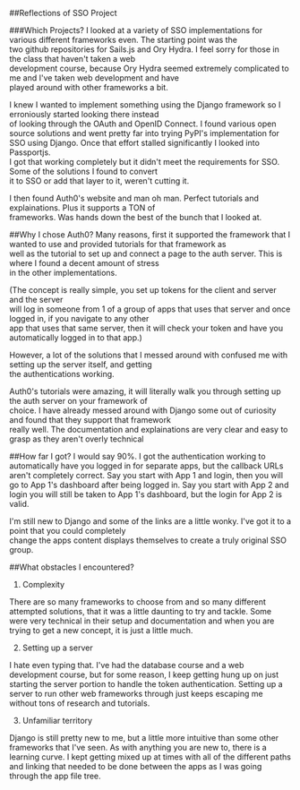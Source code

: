 ##Reflections of SSO Project

###Which Projects?
I looked at a variety of SSO implementations for various different frameworks even. The starting point was the  
two github repositories for Sails.js and Ory Hydra. I feel sorry for those in the class that haven't taken a web  
development course, because Ory Hydra seemed extremely complicated to me and I've taken web development and have  
played around with other frameworks a bit. 

I knew I wanted to implement something using the Django framework so I erroniously started looking there instead  
of looking through the OAuth and OpenID Connect. I found various open source solutions and went pretty far into 
trying PyPI's implementation for SSO using Django. Once that effort stalled significantly I looked into Passportjs.  
I got that working completely but it didn't meet the requirements for SSO. Some of the solutions I found to convert  
it to SSO or add that layer to it, weren't cutting it. 

I then found Auth0's website and man oh man. Perfect tutorials and explainations. Plus it supports a TON of  
frameworks. Was hands down the best of the bunch that I looked at. 

##Why I chose Auth0?
Many reasons, first it supported the framework that I wanted to use and provided tutorials for that framework as  
well as the tutorial to set up and connect a page to the auth server. This is where I found a decent amount of stress  
in the other implementations. 

(The concept is really simple, you set up tokens for the client and server and the server  
will log in someone from 1 of a group of apps that uses that server and once logged in, if you navigate to any other  
app that uses that same server, then it will check your token and have you automatically logged in to that app.)

However, a lot of the solutions that I messed around with confused me with setting up the server itself, and getting  
the authentications working. 

Auth0's tutorials were amazing, it will literally walk you through setting up the auth server on your framework of  
choice. I have already messed around with Django some out of curiosity and found that they support that framework  
really well. The documentation and explainations are very clear and easy to grasp as they aren't overly technical

##How far I got?
I would say 90%. I got the authentication working to automatically have you logged in for separate apps, but the
callback URLs aren't completely correct. Say you start with App 1 and login, then you will go to App 1's dashboard 
after being logged in. Say you start with App 2 and login you will still be taken to App 1's dashboard, but the login
for App 2 is valid.  

I'm still new to Django and some of the links are a little wonky. I've got it to a point that you could completely  
change the apps content displays themselves to create a truly original SSO group.

##What obstacles I encountered?
1. Complexity

There are so many frameworks to choose from and so many different attempted solutions, that it was a little daunting
to try and tackle. Some were very technical in their setup and documentation and when you are trying to get a new
concept, it is just a little much.

2. Setting up a server

I hate even typing that. I've had the database course and a web development course, but for some reason, I keep getting
hung up on just starting the server portion to handle the token authentication. Setting up a server to run other web
frameworks through just keeps escaping me without tons of research and tutorials.

3. Unfamiliar territory

Django is still pretty new to me, but a little more intuitive than some other frameworks that I've seen. As with
anything you are new to, there is a learning curve. I kept getting mixed up at times with all of the different paths
and linking that needed to be done between the apps as I was going through the app file tree.

